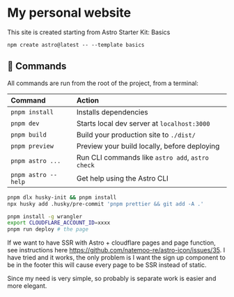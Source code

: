 # My personal website

This site is created starting from Astro Starter Kit: Basics

```
npm create astro@latest -- --template basics
```

## 🧞 Commands

All commands are run from the root of the project, from a terminal:

| Command             | Action                                           |
| :------------------ | :----------------------------------------------- |
| `pnpm install`      | Installs dependencies                            |
| `pnpm dev`          | Starts local dev server at `localhost:3000`      |
| `pnpm build`        | Build your production site to `./dist/`          |
| `pnpm preview`      | Preview your build locally, before deploying     |
| `pnpm astro ...`    | Run CLI commands like `astro add`, `astro check` |
| `pnpm astro --help` | Get help using the Astro CLI                     |

```sh
pnpm dlx husky-init && pnpm install
npx husky add .husky/pre-commit 'pnpm prettier && git add -A .'
```

```sh
pnpm install -g wrangler
export CLOUDFLARE_ACCOUNT_ID=xxxx
pnpm run deploy # the page
```

If we want to have SSR with Astro + cloudflare pages and page function, see instructions here https://github.com/natemoo-re/astro-icon/issues/35. I have tried and it works, the only problem is I want the sign up component to be in the footer this will cause every page to be SSR instead of static.

Since my need is very simple, so probably is separate work is easier and more elegant.
